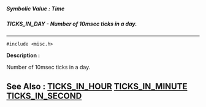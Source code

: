 ##### Symbolic Value : Time
##### TICKS_IN_DAY - Number of 10msec ticks in a day.
---
```
#include <misc.h>
```
**Description :**

Number of 10msec ticks in a day.

**See Also :**
[TICKS_IN_HOUR](/domino-c-api-docs/reference/Symb/TICKS_IN_HOUR)
[TICKS_IN_MINUTE](/domino-c-api-docs/reference/Symb/TICKS_IN_MINUTE)
[TICKS_IN_SECOND](/domino-c-api-docs/reference/Symb/TICKS_IN_SECOND)
---
